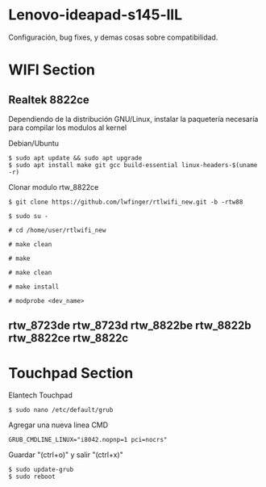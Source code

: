 # Lenovo-ideapad-s145-llL
Configuración, bug fixes, y demas cosas sobre compatibilidad.

# WIFI Section 

## Realtek 8822ce
Dependiendo de la distribución GNU/Linux, instalar la paquetería necesaría para compilar los modulos al kernel

Debian/Ubuntu
```
$ sudo apt update && sudo apt upgrade
$ sudo apt install make git gcc build-essential linux-headers-$(uname -r)
```
Clonar modulo rtw_8822ce
```
$ git clone https://github.com/lwfinger/rtlwifi_new.git -b -rtw88

$ sudo su -

# cd /home/user/rtlwifi_new

# make clean

# make 

# make clean

# make install

# modprobe <dev_name>
```
## rtw_8723de rtw_8723d rtw_8822be rtw_8822b rtw_8822ce rtw_8822c

# Touchpad Section
Elantech Touchpad
```
$ sudo nano /etc/default/grub
```
Agregar una nueva linea CMD
```
GRUB_CMDLINE_LINUX="i8042.nopnp=1 pci=nocrs"
```
Guardar "(ctrl+o)" y salir "(ctrl+x)"
```
$ sudo update-grub
$ sudo reboot
```
